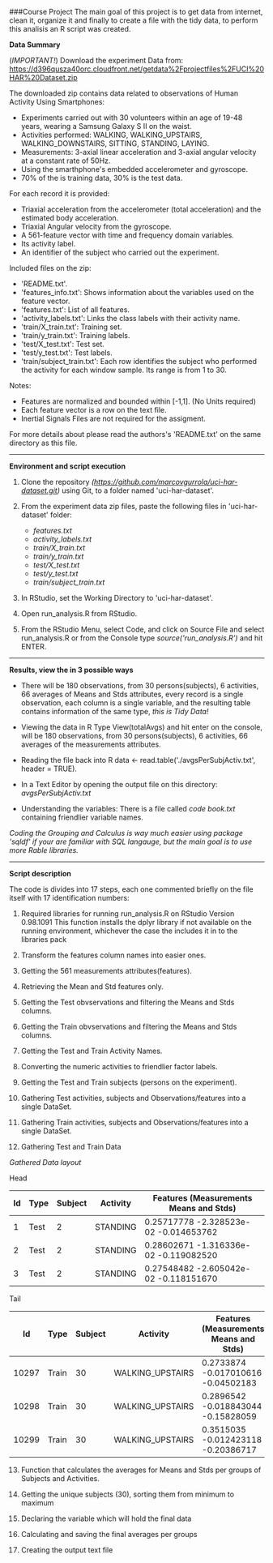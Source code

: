 ###Course Project
The main goal of this project is to get data from internet, clean it, organize it and finally to create a file with the tidy data,
to perform this analisis an R script was created.


**Data Summary**

(*IMPORTANT!*) Download the experiment Data from:
https://d396qusza40orc.cloudfront.net/getdata%2Fprojectfiles%2FUCI%20HAR%20Dataset.zip

The downloaded zip contains data related to observations of Human Activity Using Smartphones:

- Experiments carried out with 30 volunteers within an age of 19-48 years, wearing a Samsung Galaxy S II on the waist.
- Activities performed: WALKING, WALKING_UPSTAIRS, WALKING_DOWNSTAIRS, SITTING, STANDING, LAYING.
- Measurements: 3-axial linear acceleration and 3-axial angular velocity at a constant rate of 50Hz.
- Using the smarthphone's embedded accelerometer and gyroscope.
- 70% of the is training data, 30% is the test data. 

For each record it is provided:

- Triaxial acceleration from the accelerometer (total acceleration) and the estimated body acceleration.
- Triaxial Angular velocity from the gyroscope. 
- A 561-feature vector with time and frequency domain variables. 
- Its activity label. 
- An identifier of the subject who carried out the experiment.

Included files on the zip:

- 'README.txt'.
- 'features_info.txt': Shows information about the variables used on the feature vector.
- 'features.txt': List of all features.
- 'activity_labels.txt': Links the class labels with their activity name.
- 'train/X_train.txt': Training set.
- 'train/y_train.txt': Training labels.
- 'test/X_test.txt': Test set.
- 'test/y_test.txt': Test labels.
- 'train/subject_train.txt': Each row identifies the subject who performed the activity for each window sample. Its range is from 1 to 30. 

Notes: 

- Features are normalized and bounded within [-1,1]. (No Units required)
- Each feature vector is a row on the text file.
- Inertial Signals Files are not required for the assigment.

For more details about please read the authors's 'README.txt' on the
same directory as this file.

-------------------------------------

**Environment and script execution**

1. Clone the repository *(https://github.com/marcovgurrola/uci-har-dataset.git)* using Git,
to a folder named 'uci-har-dataset'.
2. From the experiment data zip files, paste the following files in 'uci-har-dataset' folder:
	- *features.txt*
	- *activity_labels.txt*
	- *train/X_train.txt*
	- *train/y_train.txt*
	- *test/X_test.txt*
	- *test/y_test.txt*
	- *train/subject_train.txt*

3. In RStudio, set the Working Directory to 'uci-har-dataset'.
4. Open run_analysis.R from RStudio.
5. From the RStudio Menu, select Code, and click on Source File and select run_analysis.R
or from the Console type *source('run_analysis.R')* and hit ENTER.

-------------------------------------

**Results, view the in 3 possible ways**

- There will be 180 observations, from 30 persons(subjects), 6 activities, 66 averages of Means and Stds attributes,
every record is a single observation, each column is a single variable, and the resulting table contains information
of the same type, *this is Tidy Data!*

- Viewing the data in R
Type View(totalAvgs) and hit enter on the console, will be 180 observations, from 30 persons(subjects), 6 activities,
66 averages of the measurements attributes.

- Reading the file back into R
data <- read.table('./avgsPerSubjActiv.txt', header = TRUE).

- In a Text Editor by opening the output file on this directory: *avgsPerSubjActiv.txt*

- Understanding the variables: There is a file called *code book.txt* containing friendlier variable names.

*Coding the Grouping and Calculus is way much easier using package 'sqldf' if your are familiar with SQL langauge,
but the main goal is to use more Rable libraries.*

-------------------------------------

**Script description**

The code is divides into 17 steps, each one commented briefly on the file itself with
17 identification numbers:

1. Required libraries for running run_analysis.R on RStudio Version 0.98.1091
This function installs the dplyr library if not available on the running
environment, whichever the case the includes it in to the libraries pack

2. Transform the features column names into easier ones.

3. Getting the 561 measurements attributes(features).

4. Retrieving the Mean and Std features only.

5. Getting the Test obvservations and filtering the Means and Stds columns.

6. Getting the Train obvservations and filtering the Means and Stds columns.

7. Getting the Test and Train Activity Names.

8. Converting the numeric activities to friendlier factor labels.

9. Getting the Test and Train subjects (persons on the experiment).

10. Gathering Test activities, subjects and Observations/features into a single DataSet.

11. Gathering Train activities, subjects and Observations/features into a single DataSet.

12. Gathering Test and Train Data

*Gathered Data layout*

Head

| Id | Type | Subject | Activity | Features (Measurements Means and Stds)    |
|----|------|---------|----------|-------------------------------------------|
| 1  | Test | 2       | STANDING | 0.25717778   -2.328523e-02   -0.014653762 |
| 2  | Test | 2       | STANDING | 0.28602671   -1.316336e-02   -0.119082520 |
| 3  | Test | 2       | STANDING | 0.27548482   -2.605042e-02   -0.118151670 |

Tail

| Id    | Type  | Subject | Activity         | Features (Measurements Means and Stds)    |
|-------|-------|---------|------------------|-------------------------------------------|
| 10297 | Train | 30      | WALKING_UPSTAIRS | 0.2733874    -0.017010616	-0.04502183  |
| 10298 | Train | 30      | WALKING_UPSTAIRS | 0.2896542    -0.018843044	-0.15828059  |
| 10299 | Train | 30      | WALKING_UPSTAIRS | 0.3515035    -0.012423118	-0.20386717  |


13. Function that calculates the averages for Means and Stds
per groups of Subjects and Activities.

14. Getting the unique subjects (30), sorting them from minimum to maximum

15. Declaring the variable which will hold the final data

16. Calculating and saving the final averages per groups

17. Creating the output text file